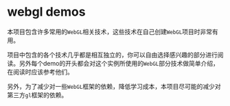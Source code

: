 # webgl demos

本项目包含许多常用的`WebGL`相关技术，这些技术在自己创建`WebGL`项目时非常有用。

项目中包含的各个技术几乎都是相互独立的，你可以自由选择感兴趣的部分进行阅读。另外每个demo的开头都会对这个实例所使用的`WebGL`部分技术做简单介绍，在阅读时应该参考他们。

另外，为了减少对一些`WebGL`框架的依赖，降低学习成本，本项目尽可能的减少对第三方`gl`框架的依赖。